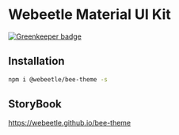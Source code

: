 # Webeetle Material UI Kit

[![Greenkeeper badge](https://badges.greenkeeper.io/webeetle/bee-theme.svg)](https://greenkeeper.io/)

## Installation

```bash
npm i @webeetle/bee-theme -s
```

## StoryBook
https://webeetle.github.io/bee-theme
